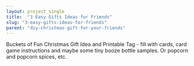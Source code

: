 ```yaml
---
layout: project_single
title:  "3 Easy Gifts Ideas for Friends"
slug: "3-easy-gifts-ideas-for-friends"
parent: "diy-christmas-gift-for-your-friends"
---
```

Buckets of Fun Christmas Gift Idea and Printable Tag - fill with cards, card game instructions and maybe some tiny booze bottle samples. Or popcorn and popcorn spices, etc.